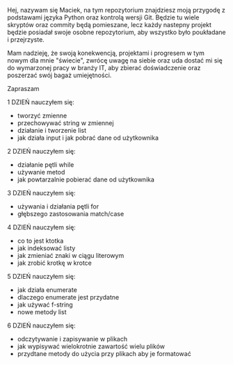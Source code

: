 Hej, nazywam się Maciek, na tym repozytorium znajdziesz moją przygodę z podstawami
języka Python oraz kontrolą wersji Git. Będzie tu wiele skryptów oraz commity będą pomieszane, 
lecz każdy nastepny projekt będzie posiadał swoje osobne repozytorium, aby wszystko było
poukładane i przejrzyste.

Mam nadzieję, że swoją konekwencją, projektami i progresem w tym nowym dla mnie "świecie",
zwrócę uwagę na siebie oraz uda dostać mi się do wymarzonej pracy w branży IT, aby zbierać
doświadczenie oraz poszerzać swój bagaż umiejętności.

Zapraszam 


1 DZIEŃ
nauczyłem się:
- tworzyć zmienne
- przechowywać string w zmiennej
- działanie i tworzenie list
- jak działa input i jak pobrać dane od użytkownika

2 DZIEŃ
nauczyłem się:
- działanie pętli while
- używanie metod 
- jak powtarzalnie pobierać dane od użytkownika

3 DZIEŃ
nauczyłem się:
- używania i działania pętli for
- głębszego zastosowania match/case

4 DZIEŃ
nauczyłem się:
- co to jest ktotka
- jak indeksować listy
- jak zmieniać znaki w ciągu literowym
- jak zrobić krotkę w krotce 

5 DZIEŃ
nauczyłem się:
- jak działa enumerate
- dlaczego enumerate jest przydatne
- jak używać f-string
- nowe metody list

6 DZIEŃ
nauczyłem się:
- odczytywanie i zapisywanie w plikach
- jak wypisywać wielokrotnie zawartość wielu plików
- przydtane metody do użycia przy plikach aby je formatować
